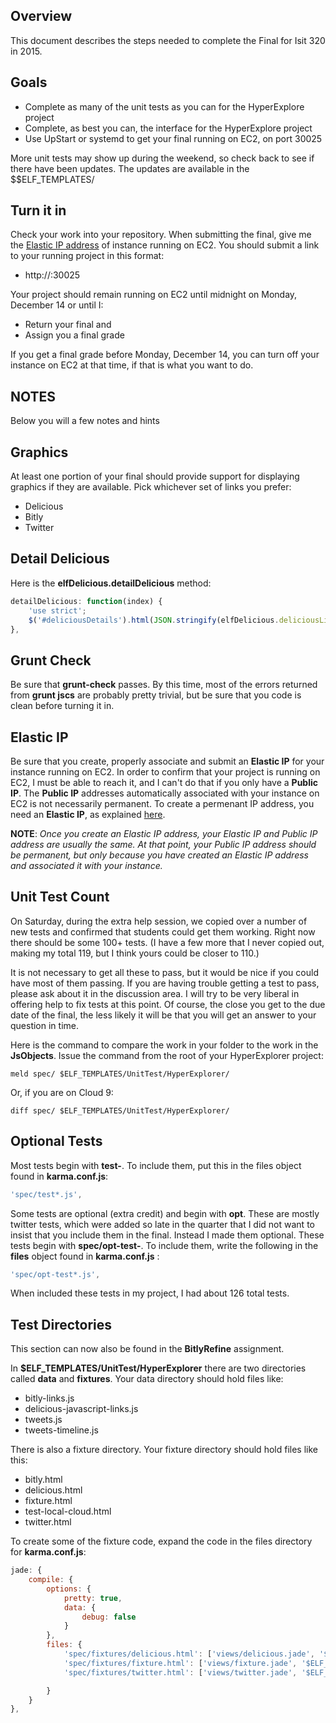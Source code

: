 ## Overview

This document describes the steps needed to complete the Final for Isit 320 in 2015.

## Goals

- Complete as many of the unit tests as you can for the HyperExplore project
- Complete, as best you can, the interface for the HyperExplore project
- Use UpStart or systemd to get your final running on EC2, on port 30025

More unit tests may show up during the weekend, so check back to see if there have been updates. The updates are available in the $$ELF_TEMPLATES/

## Turn it in

Check your work into your repository. When submitting the final, give me the [Elastic IP address][elasticip] of instance running on EC2. You should submit a link to your running project in this format:

- http://<YOUR ELASTIC IP>:30025

Your project should remain running on EC2 until midnight on Monday, December 14 or until I:

- Return your final and
- Assign you a final grade

If you get a final grade before Monday, December 14, you can turn off your instance on EC2 at that time, if that is what you want to do.

[elasticip]:http://www.elvenware.com/charlie/development/cloud/WebServices.html#elastic

## NOTES

Below you will a few notes and hints

## Graphics

At least one portion of your final should provide support for displaying graphics if they are available. Pick whichever set of links you prefer:

- Delicious
- Bitly
- Twitter

## Detail Delicious

Here is the **elfDelicious.detailDelicious** method:

```javascript
detailDelicious: function(index) {
    'use strict';
    $('#deliciousDetails').html(JSON.stringify(elfDelicious.deliciousLinks[index], null, 4));
},
```

## Grunt Check

Be sure that **grunt-check** passes. By this time, most of the errors returned from **grunt jscs** are probably pretty trivial, but be sure that you code is clean before turning it in.

## Elastic IP

Be sure that you create, properly associate and submit an **Elastic IP** for your instance running on EC2. In order to confirm that your project is running on EC2, I must be able to reach it, and I can't do that if you only have a **Public IP**. The **Public IP** addresses automatically associated with your instance on EC2 is not necessarily permanent. To create a permenant IP address, you need an **Elastic IP**, as explained [here][elasticip].

**NOTE**: *Once you create an Elastic IP address, your Elastic IP and Public IP address are usually the same. At that point, your Public IP address should be permanent, but only because you have created an Elastic IP address and associated it with your instance.*

[elasticip]:http://www.elvenware.com/charlie/development/cloud/WebServices.html#elastic

## Unit Test Count

On Saturday, during the extra help session, we copied over a number of new tests and confirmed that students could get them working. Right now there should be some 100+ tests. (I have a few more that I never copied out, making my total 119, but I think yours could be closer to 110.)

It is not necessary to get all these to pass, but it would be nice if you could have most of them passing. If you are having trouble getting a test to pass, please ask about it in the discussion area. I will try to be very liberal in offering help to fix tests at this point. Of course, the close you get to the due date of the final, the less likely it will be that you will get an answer to your question in time.

Here is the command to compare the work in your folder to the work in the **JsObjects**. Issue the command from the root of your HyperExplorer project:

	meld spec/ $ELF_TEMPLATES/UnitTest/HyperExplorer/

Or, if you are on Cloud 9:

	diff spec/ $ELF_TEMPLATES/UnitTest/HyperExplorer/

## Optional Tests

Most tests begin with **test-**. To include them, put this in the files object found in **karma.conf.js**:

```javascript
'spec/test*.js',
```

Some tests are optional (extra credit) and begin with **opt**. These are mostly twitter tests, which were added so late in the quarter that I did not want to insist that you include them in the final. Instead I made them optional. These tests begin with **spec/opt-test-**. To include them, write the following in the **files** object found in **karma.conf.js** :

```javascript
'spec/opt-test*.js',
```

When included these tests in my project, I had about 126 total tests.

## Test Directories

This section can now also be found in the **BitlyRefine** assignment.

In **$ELF_TEMPLATES/UnitTest/HyperExplorer** there are two directories called **data** and **fixtures**. Your data directory should hold files like:

- bitly-links.js
- delicious-javascript-links.js
- tweets.js
- tweets-timeline.js

There is also a fixture directory. Your fixture directory should hold files like this:

- bitly.html
- delicious.html
- fixture.html
- test-local-cloud.html
- twitter.html

To create some of the fixture code, expand the code in the files directory for **karma.conf.js**:

```javascript
jade: {
    compile: {
        options: {
            pretty: true,
            data: {
                debug: false
            }
        },
        files: {
            'spec/fixtures/delicious.html': ['views/delicious.jade', '$ELF_TEMPLATES/JadeMixins/*.jade'],
            'spec/fixtures/fixture.html': ['views/fixture.jade', '$ELF_TEMPLATES/JadeMixins/*.jade'],
            'spec/fixtures/twitter.html': ['views/twitter.jade', '$ELF_TEMPLATES/JadeMixins/*.jade']

        }
    }
},
```



